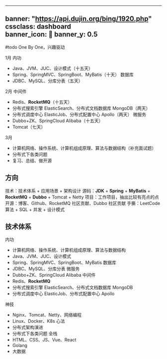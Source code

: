 

---
banner: "https://api.dujin.org/bing/1920.php"
cssclass: dashboard  
banner_icon: 🌻
banner_y: 0.5
---
#todo
One By One，兴趣驱动

1月
内功
- Java、JVM、JUC、设计模式（十五天）
- Spring、SpringMVC、SpringBoot、MyBatis（十天）
数据库
- JDBC、MySQL、分库分表（五天）

2月
中间件
- Redis、**RocketMQ**（十五天）
- 分布式搜索引擎 ElasticSearch、分布式文档数据库 MongoDB（两天）
- 分布式调度中心 ElasticJob、分布式配置中心 Apollo（两天）
微服务
- Dubbo+ZK、SpringCloud Alibaba（十五天）
- Tomcat（七天）

3月
- 计算机网络、操作系统、计算机组成原理、算法与数据结构（补充面试题）
- 分布式下各类问题
- 复习、总结、做开源

## 方向
技术：技术体系 + 应用场景 + 架构设计
源码：**JDK** + **Spring**  + **MyBatis** + **RocketMQ** + **Dubbo** + Tomcat + Netty
项目：工作项目，抽出比较有亮点的点
开源：博客、Github、RocketMQ 社区贡献、Dubbo 社区贡献
手撕：LeetCode 算法 + SQL + 并发 + 设计模式

## 技术体系
内功
- 计算机网络、操作系统、计算机组成原理、算法与数据结构
- Java、JVM、JUC、设计模式
- Spring、SpringMVC、SpringBoot、MyBatis
数据库
- JDBC、MySQL、分库分表
微服务
- Dubbo+ZK、SpringCloud Alibaba
中间件
- Redis、**RocketMQ**
- 分布式搜索引擎 ElasticSearch、分布式文档数据库 MongoDB
- 分布式调度中心 ElasticJob、分布式配置中心 Apollo



神技
- Nginx、Tomcat、Netty、网络编程
- Linux、Docker、K8s
心法
- 分布式架构演进
- 分布式下各类问题
全栈
- HTML、CSS、JS、Vue、React
- Golang
- 大数据